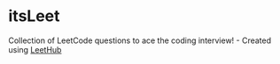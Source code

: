 # itsLeet
Collection of LeetCode questions to ace the coding interview! - Created using [LeetHub](https://github.com/QasimWani/LeetHub)
